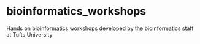 # bioinformatics_workshops
Hands on bioinformatics workshops developed by the bioinformatics staff at Tufts University
